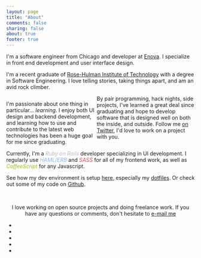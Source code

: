 ```yaml
---
layout: page
title: "About"
comments: false
sharing: false
about: true
footer: true
---
```


<div class="line">
  <div class="me"></div>
  <p>I'm a software engineer from Chicago and developer at <a href="http://enova.com">Enova</a>. I specialize in front end development and user interface design.</p>
</div>

<div class="line">
  <p>I'm a recent graduate of <a href="http://www.rose-hulman.edu">Rose-Hulman Institute of Technology</a> with a degree in Software Engineering. I love telling stories, taking things apart, and am an avid rock climber.</p>
  <div class="map"></div>
  <p style="width: 48%; float: left">I'm passionate about one thing in particular&hellip; <em>learning</em>. I enjoy both UI design and backend development, and learning how to use and contribute to the latest web technologies has been a huge goal for me since graduating.</p>

  <p>By pair programming, hack nights, side projects, I've learned a great deal since graduating and hope to develop software that is designed well on both the inside, and outside. Follow me <a href="http://twitter.com/brousalis">on Twitter</a>, I'd love to work on a project with you.</p>
</div>

<div class="line" style="clear: both">
  <div class="technology">
    <p>Currently, I'm a <em style="color:#bbb">Ruby on Rails</em> developer specializing in UI development. I regularly use <em style="color:#88b8e6">HAML/ERB</em> and <em style="color:#d84f5f">SASS</em> for all of my frontend work, as well as <em style="color:#97be0d">CoffeeScript</em> for any Javascript.</p>
    <p>See how my dev environment is setup <a href="http://brousalis.herokuapp.com/blog/2012/04/15/the-setup/">here</a>, especially my <a href="http://www.brousalis.com/blog/2012/05/25/dotfiles/">dotfiles</a>. Or check out some of my code on <a href="http://github.com/brousalis">Github</a>.</p>
  </div>
  <div id="diagram"></div>
  <div class="get" style="display: none;">
    <div class="arc"> <span class="text">Ruby</span> <input type="hidden" class="percent" value="70" /> <input type="hidden" class="color" value="#ddd" /> </div> 
    <div class="arc"> <span class="text">JS</span> <input type="hidden" class="percent" value="60" /> <input type="hidden" class="color" value="#97BE0D" /> </div>
    <div class="arc"> <span class="text">CSS</span> <input type="hidden" class="percent" value="90" /> <input type="hidden" class="color" value="#d84f5f" /> </div>
    <div class="arc"> <span class="text">HTML</span> <input type="hidden" class="percent" value="85" /> <input type="hidden" class="color" value="#88B8E6" /> </div>
  </div>
</div>

<div class="line" style="padding-top: 1.2em; text-align: center; clear: both">
  <p>I love working on open source projects and doing freelance work. If you have any questions or comments, don't hesitate to <a href="mailto:brousapg(at)gmail.com">e-mail me</a></p>
  <ul class="social">
    <li><a class="twitter" href="http://twitter.com/brousalis"></a></li>
    <li><a class="github" href="http://github.com/brousalis"></a></li>
    <li><a class="dribbble" href="http://dribbble.com/brousalis"></a></li>
    <li><a class="email" href="mailto:brousapg.at.gmail.com"></a></li>
    <li><a class="voice" href="https://clients4.google.com/voice/embed/webCallButton?id=2c68e0b4b0200ce7a0bfdd9793949d96e5004b5b"></a></li>
  </ul>
</div>

<script src="{{ root_url }}/javascripts/raphael.js"></script>

